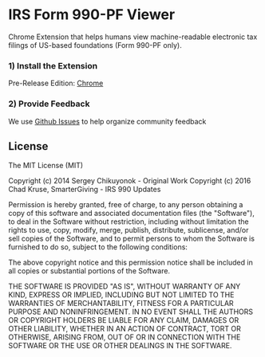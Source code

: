 # IRS Form 990-PF Viewer

Chrome Extension that helps humans view machine-readable electronic tax filings of US-based foundations (Form 990-PF only).

### 1) Install the Extension
Pre-Release Edition: [Chrome](https://chrome.google.com/webstore/detail/irs-form-990-pf-viewer/mkdlgildlkgnabibkmckjlggcpenmiln)

### 2) Provide Feedback
We use [Github Issues](https://github.com/smartergiving/irs-990-viewer/issues) to help organize community feedback


## License
The MIT License (MIT)

Copyright (c) 2014 Sergey Chikuyonok - Original Work
Copyright (c) 2016 Chad Kruse, SmarterGiving - IRS 990 Updates

Permission is hereby granted, free of charge, to any person obtaining a copy
of this software and associated documentation files (the "Software"), to deal
in the Software without restriction, including without limitation the rights
to use, copy, modify, merge, publish, distribute, sublicense, and/or sell
copies of the Software, and to permit persons to whom the Software is
furnished to do so, subject to the following conditions:

The above copyright notice and this permission notice shall be included in all
copies or substantial portions of the Software.

THE SOFTWARE IS PROVIDED "AS IS", WITHOUT WARRANTY OF ANY KIND, EXPRESS OR
IMPLIED, INCLUDING BUT NOT LIMITED TO THE WARRANTIES OF MERCHANTABILITY,
FITNESS FOR A PARTICULAR PURPOSE AND NONINFRINGEMENT. IN NO EVENT SHALL THE
AUTHORS OR COPYRIGHT HOLDERS BE LIABLE FOR ANY CLAIM, DAMAGES OR OTHER
LIABILITY, WHETHER IN AN ACTION OF CONTRACT, TORT OR OTHERWISE, ARISING FROM,
OUT OF OR IN CONNECTION WITH THE SOFTWARE OR THE USE OR OTHER DEALINGS IN THE
SOFTWARE.
